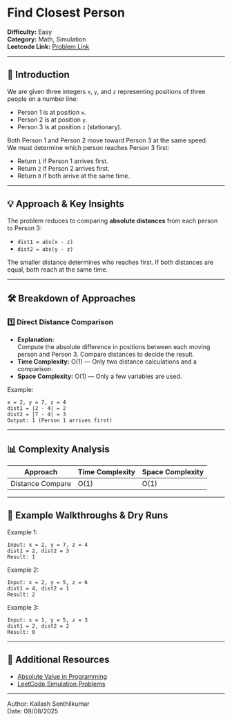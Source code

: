 # Find Closest Person

**Difficulty:** Easy  
**Category:** Math, Simulation  
**Leetcode Link:** [Problem Link](https://leetcode.com/problems/find-closest-person/)  

---

## 📝 Introduction

We are given three integers `x`, `y`, and `z` representing positions of three people on a number line:
- Person 1 is at position `x`.
- Person 2 is at position `y`.
- Person 3 is at position `z` (stationary).

Both Person 1 and Person 2 move toward Person 3 at the same speed.  
We must determine which person reaches Person 3 first:
- Return `1` if Person 1 arrives first.
- Return `2` if Person 2 arrives first.
- Return `0` if both arrive at the same time.

---

## 💡 Approach & Key Insights

The problem reduces to comparing **absolute distances** from each person to Person 3:
- `dist1 = abs(x - z)`
- `dist2 = abs(y - z)`

The smaller distance determines who reaches first. If both distances are equal, both reach at the same time.

---

## 🛠️ Breakdown of Approaches

### 1️⃣ Direct Distance Comparison

- **Explanation:**  
  Compute the absolute difference in positions between each moving person and Person 3. Compare distances to decide the result.
- **Time Complexity:** O(1) — Only two distance calculations and a comparison.
- **Space Complexity:** O(1) — Only a few variables are used.

Example:  
```
x = 2, y = 7, z = 4
dist1 = |2 - 4| = 2
dist2 = |7 - 4| = 3
Output: 1 (Person 1 arrives first)
```

---

## 📊 Complexity Analysis

| Approach        | Time Complexity | Space Complexity |
| --------------- | --------------- | ---------------- |
| Distance Compare| O(1)            | O(1)             |

---

## 📌 Example Walkthroughs & Dry Runs

Example 1:  
```
Input: x = 2, y = 7, z = 4
dist1 = 2, dist2 = 3
Result: 1
```

Example 2:  
```
Input: x = 2, y = 5, z = 6
dist1 = 4, dist2 = 1
Result: 2
```

Example 3:  
```
Input: x = 1, y = 5, z = 3
dist1 = 2, dist2 = 2
Result: 0
```

---

## 🔗 Additional Resources

- [Absolute Value in Programming](https://en.wikipedia.org/wiki/Absolute_value)
- [LeetCode Simulation Problems](https://leetcode.com/tag/simulation/)

---

Author: Kailash Senthilkumar  
Date: 09/08/2025  
